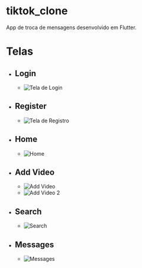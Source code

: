 # tiktok_clone

App de troca de mensagens desenvolvido em Flutter.

# Telas

- ## Login
  - ![Tela de Login](./assets/Login.png)

- ## Register
  - ![Tela de Registro](./assets/Register.png)

- ## Home
  - ![Home](./assets/HomePage.png)
  
- ## Add Video
  - ![Add Video](./assets/AddVideo.png)
  - ![Add Video 2](./assets/AddVideo2.png)

- ## Search
  - ![Search](./assets/Search.png)

- ## Messages
  - ![Messages](./assets/Messagepage.png)
